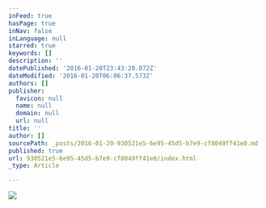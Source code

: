 ```yaml
---
inFeed: true
hasPage: true
inNav: false
inLanguage: null
starred: true
keywords: []
description: ''
datePublished: '2016-01-20T23:43:20.072Z'
dateModified: '2016-01-20T06:06:37.573Z'
authors: []
publisher:
  favicon: null
  name: null
  domain: null
  url: null
title: ''
author: []
sourcePath: _posts/2016-01-20-930521e5-6e95-45d5-b7e9-cf8049ff41e0.md
published: true
url: 930521e5-6e95-45d5-b7e9-cf8049ff41e0/index.html
_type: Article

---
```

![](https://the-grid-user-content.s3-us-west-2.amazonaws.com/56e9eac9-2aff-4bda-96d2-8d4c0077de31.jpg)